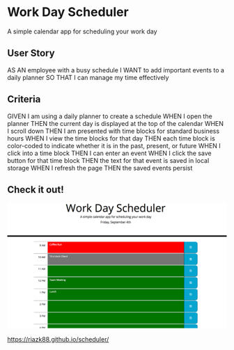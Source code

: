 # Work Day Scheduler

A simple calendar app for scheduling your work day

## User Story

AS AN employee with a busy schedule
I WANT to add important events to a daily planner
SO THAT I can manage my time effectively

## Criteria

GIVEN I am using a daily planner to create a schedule
WHEN I open the planner
THEN the current day is displayed at the top of the calendar
WHEN I scroll down
THEN I am presented with time blocks for standard business hours
WHEN I view the time blocks for that day
THEN each time block is color-coded to indicate whether it is in the past, present, or future
WHEN I click into a time block
THEN I can enter an event
WHEN I click the save button for that time block
THEN the text for that event is saved in local storage
WHEN I refresh the page
THEN the saved events persist

## Check it out!

![Alt text](scheduler.png?raw=true "Screenshot")

https://riazk88.github.io/scheduler/
